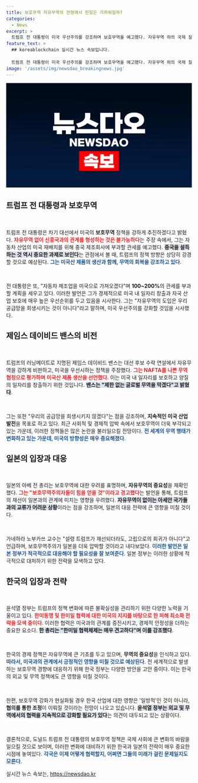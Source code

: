 ```yaml
---
title: 보호무역 자유무역의 전쟁에서 한일은 가까워질까?
categories:
  - News
excerpt: >
  트럼프 전 대통령이 미국 우선주의를 강조하며 보호무역을 예고했다. 자유무역 하의 국제 질서가 위협받고 있는 가운데, 한미일 협력의 중요성이 더욱 두드러지고 있다. 무역 정책 변화는 한국에 미칠 영향을 함께 주목해야 한다.
feature_text: >
  ## koreablockchain 실시간 뉴스 속보입니다.

  트럼프 전 대통령이 미국 우선주의를 강조하며 보호무역을 예고했다. 자유무역 하의 국제 질서가 위협받고 있는 가운데, 한미일 협력의 중요성이 더욱 두드러지고 있다. 무역 정책 변화는 한국에 미칠 영향을 함께 주목해야 한다.
image: '/assets/img/newsdao_breakingnews.jpg'
---
```


<p><img src="/assets/img/newsdao_breakingnews.jpg" alt="koreablockchain 속보" /></p>

<h2 data-ke-size="size26">트럼프 전 대통령과 보호무역</h2>

<p data-ke-size="size16">&nbsp;</p> 

<p>트럼프 전 대통령은 차기 대선에서 미국의 <b>보호무역</b> 정책을 강하게 추진하겠다고 밝혔다. <b><span style="color: #ee2323;">자유무역 없이 신흥국과의 관계를 형성하는 것은 불가능하다</span></b>는 주장 속에서, 그는 자동차 산업의 미국 재배치를 위해 중국 제조회사에 부과할 관세를 예고했다. <b><span style="background-color: #21538527;">중국을 설득하는 것 역시 중요한 과제로 보인다</span></b>는 관점에서 볼 때, 트럼프의 정책 방향은 상당히 강경할 것으로 예상된다. <b><span style="color: #1a5490;">그는 미국산 제품의 생산과 함께, 무역의 회복을 강조하고 있다</span></b>.</p>

<p data-ke-size="size16">&nbsp;</p> 

<p>전 대통령은 또, "자동차 제조업을 미국으로 가져오겠다"며 <b>100~200%</b>의 관세를 부과할 계획을 세우고 있다. 이러한 발언은 그가 경제적으로 미국 내 일자리 창출과 자국 산업 보호에 매우 높은 우선순위를 두고 있음을 시사한다. 그는 "자유무역의 도입은 우리 공급망을 희생시키는 것이 아니다"라고 말하며, 미국 우선주의를 강화할 것임을 시사했다.</p>

<h2 data-ke-size="size26">제임스 데이비드 밴스의 비전</h2>

<p data-ke-size="size16">&nbsp;</p> 

<p>트럼프의 러닝메이트로 지명된 제임스 데이비드 밴스는 대선 후보 수락 연설에서 자유무역을 강하게 비판하고, 미국을 우선시하는 정책을 주장했다. <b><span style="color: #ee2323;">그는 NAFTA를 나쁜 무역협정으로 평가하며 미국산 제품 생산을 선언했다</span></b>. 이는 미국 내 일자리를 보호하고 양질의 일자리를 창출하기 위한 것입니다. <b><span style="background-color: #21538527;">밴스는 "제한 없는 글로벌 무역을 막겠다"고 밝혔다</span></b>.</p>

<p data-ke-size="size16">&nbsp;</p> 

<p>그는 또한 "우리의 공급망을 희생시키지 않겠다"는 점을 강조하며, <b>지속적인 미국 산업 발전</b>을 목표로 하고 있다. 최근 사회적 및 경제적 압박 속에서 보호무역이 더욱 부각되고 있는 가운데, 이러한 정책들은 많은 논란을 불러일으킬 전망이다. <b><span style="color: #1a5490;">전 세계의 무역 행태가 변화하고 있는 가운데, 미국의 방향성은 매우 중요해졌다</span></b>.</p>

<h2 data-ke-size="size26">일본의 입장과 대응</h2>

<p data-ke-size="size16">&nbsp;</p> 

<p>일본의 아베 전 총리는 보호무역에 대한 우려를 표명하며, <b>자유무역의 중요성</b>을 재확인했다. <b><span style="color: #ee2323;">그는 "보호무역주의자들이 힘을 얻을 것"이라고 경고했다</span></b>는 발언을 통해, 트럼프의 재선이 일본과의 관계에 미치는 영향을 우려했다. <b><span style="background-color: #21538527;">자유무역이 없이는 아세안 국가들과의 교류가 어려운 상황</span></b>이라는 점을 강조하며, 일본의 대응 전략에 큰 영향을 미칠 것이다.</p>

<p data-ke-size="size16">&nbsp;</p> 

<p>가네하라 노부카쓰 교수는 "설령 트럼프가 재선되더라도, 고립으로의 회귀가 아니다"고 언급하며, 보호무역주의가 일본을 더욱 압박할 것이라고 내다보았다. <b><span style="color: #1a5490;">이러한 발언은 일본 정부가 적극적으로 대응해야 할 필요성을 잘 보여준다</span></b>. 일본 정부는 이러한 상황에 적극적으로 대처하기 위한 전략을 모색하고 있다.</p>

<h2 data-ke-size="size26">한국의 입장과 전략</h2>

<p data-ke-size="size16">&nbsp;</p> 

<p>윤석열 정부는 트럼프의 정책 변화에 따른 불확실성을 관리하기 위한 다양한 노력을 기울이고 있다. <b><span style="color: #ee2323;">한미동맹 및 한미일 협력에 대한 미국의 지지를 바탕으로 한 피해 최소화 전략을 모색 중이다</span></b>. 이러한 협력은 미국과의 관계를 증진시키고, 경제적 안정성을 더하는 중요한 요소다. <b><span style="background-color: #21538527;">한 총리는 "한미일 협력체제는 매우 견고하다"며 이를 강조했다</span></b>.</p>

<p data-ke-size="size16">&nbsp;</p> 

<p>한국의 경제 정책은 자유무역에 큰 기초를 두고 있으며, <b>무역의 중요성</b>을 인식하고 있다. <b><span style="color: #1a5490;">따라서, 미국과의 관계에서 긍정적인 영향을 미칠 것으로 예상된다</span></b>. 전 세계적으로 발생하는 보호무역 경향에 대응하기 위해 한국 정부는 다양한 방안을 고안 중이다. 이는 한국의 외교 및 무역 정책에도 큰 영향을 미칠 것이다.</p>

<p data-ke-size="size16">&nbsp;</p> 

<p>한편, 보호무역 강화가 현실화될 경우 한국 산업에 대한 영향은 '일방적'인 것이 아니라, <b>협의를 통한 조정</b>이 이뤄질 것이라는 전망이 나오고 있습니다. <b><span style="background-color: #21538527;">윤석열 정부는 외교 및 무역에서의 협력을 지속적으로 강화할 필요가 있다</span></b>는 의견이 대두되고 있는 상황이다.</p>

<p data-ke-size="size16">&nbsp;</p> 

<p>결론적으로, 도널드 트럼프 전 대통령의 보호무역 정책은 국제 사회에 큰 변화의 바람을 일으킬 것으로 보이며, 이러한 변화에 대비하기 위한 한국과 일본의 전략이 매우 중요한 시점에 놓여있다. <b><span style="color: #1a5490;">각국은 이제 어떻게 협력할지, 어쩌면 그들의 미래가 걸린 문제일지도 모른다</span></b>.</p>
실시간 뉴스 속보는, <a href="https://newsdao.kr" rel="dofollow">https://newsdao.kr</a>


